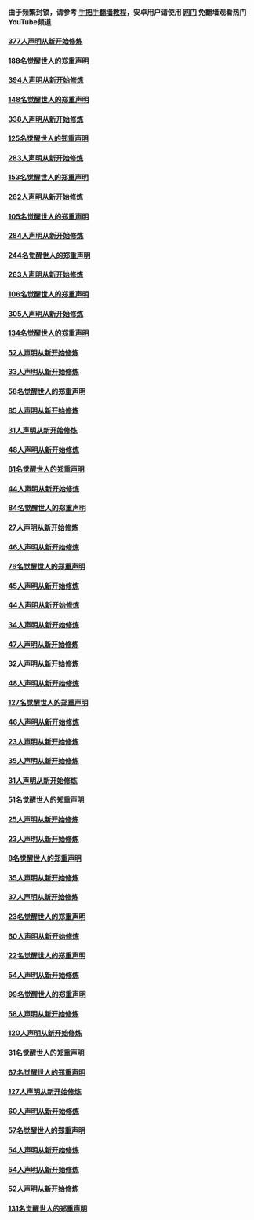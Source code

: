#### 由于频繁封锁，请参考 [手把手翻墙教程](https://github.com/gfw-breaker/guides/wiki/)，安卓用户请使用 [网门](https://github.com/gfw-breaker/nogfw/blob/master/dl.md?t=05130301) 免翻墙观看热门YouTube频道 

#### [377人声明从新开始修炼](../pages/91/424867.md?t=05130301) 

#### [188名觉醒世人的郑重声明](../pages/91/424866.md?t=05130301) 

#### [394人声明从新开始修炼](../pages/91/423914.md?t=05130301) 

#### [148名觉醒世人的郑重声明](../pages/91/423913.md?t=05130301) 

#### [338人声明从新开始修炼](../pages/91/423540.md?t=05130301) 

#### [125名觉醒世人的郑重声明](../pages/91/423539.md?t=05130301) 

#### [283人声明从新开始修炼](../pages/91/423296.md?t=05130301) 

#### [153名觉醒世人的郑重声明](../pages/91/423295.md?t=05130301) 

#### [262人声明从新开始修炼](../pages/91/423004.md?t=05130301) 

#### [105名觉醒世人的郑重声明](../pages/91/423003.md?t=05130301) 

#### [284人声明从新开始修炼](../pages/91/422707.md?t=05130301) 

#### [244名觉醒世人的郑重声明](../pages/91/422706.md?t=05130301) 

#### [263人声明从新开始修炼](../pages/91/422553.md?t=05130301) 

#### [106名觉醒世人的郑重声明](../pages/91/422552.md?t=05130301) 

#### [305人声明从新开始修炼](../pages/91/422153.md?t=05130301) 

#### [134名觉醒世人的郑重声明](../pages/91/422152.md?t=05130301) 

#### [52人声明从新开始修炼](../pages/91/421846.md?t=05130301) 

#### [33人声明从新开始修炼](../pages/91/421804.md?t=05130301) 

#### [58名觉醒世人的郑重声明](../pages/91/421845.md?t=05130301) 

#### [85人声明从新开始修炼](../pages/91/421769.md?t=05130301) 

#### [31人声明从新开始修炼](../pages/91/421763.md?t=05130301) 

#### [48人声明从新开始修炼](../pages/91/421605.md?t=05130301) 

#### [81名觉醒世人的郑重声明](../pages/91/421656.md?t=05130301) 

#### [44人声明从新开始修炼](../pages/91/421544.md?t=05130301) 

#### [84名觉醒世人的郑重声明](../pages/91/421543.md?t=05130301) 

#### [27人声明从新开始修炼](../pages/91/421465.md?t=05130301) 

#### [46人声明从新开始修炼](../pages/91/421454.md?t=05130301) 

#### [76名觉醒世人的郑重声明](../pages/91/421453.md?t=05130301) 

#### [45人声明从新开始修炼](../pages/91/421452.md?t=05130301) 

#### [44人声明从新开始修炼](../pages/91/421422.md?t=05130301) 

#### [34人声明从新开始修炼](../pages/91/421322.md?t=05130301) 

#### [47人声明从新开始修炼](../pages/91/421264.md?t=05130301) 

#### [32人声明从新开始修炼](../pages/91/421225.md?t=05130301) 

#### [48人声明从新开始修炼](../pages/91/421202.md?t=05130301) 

#### [127名觉醒世人的郑重声明](../pages/91/421224.md?t=05130301) 

#### [46人声明从新开始修炼](../pages/91/421203.md?t=05130301) 

#### [23人声明从新开始修炼](../pages/91/421138.md?t=05130301) 

#### [35人声明从新开始修炼](../pages/91/421122.md?t=05130301) 

#### [31人声明从新开始修炼](../pages/91/421081.md?t=05130301) 

#### [51名觉醒世人的郑重声明](../pages/91/421080.md?t=05130301) 

#### [25人声明从新开始修炼](../pages/91/421020.md?t=05130301) 

#### [23人声明从新开始修炼](../pages/91/420884.md?t=05130301) 

#### [8名觉醒世人的郑重声明](../pages/91/420883.md?t=05130301) 

#### [35人声明从新开始修炼](../pages/91/420809.md?t=05130301) 

#### [37人声明从新开始修炼](../pages/91/420766.md?t=05130301) 

#### [23名觉醒世人的郑重声明](../pages/91/420765.md?t=05130301) 

#### [60人声明从新开始修炼](../pages/91/420727.md?t=05130301) 

#### [22名觉醒世人的郑重声明](../pages/91/420726.md?t=05130301) 

#### [54人声明从新开始修炼](../pages/91/420529.md?t=05130301) 

#### [99名觉醒世人的郑重声明](../pages/91/420528.md?t=05130301) 

#### [58人声明从新开始修炼](../pages/91/420198.md?t=05130301) 

#### [120人声明从新开始修炼](../pages/91/420141.md?t=05130301) 

#### [31名觉醒世人的郑重声明](../pages/91/420197.md?t=05130301) 

#### [67名觉醒世人的郑重声明](../pages/91/420140.md?t=05130301) 

#### [127人声明从新开始修炼](../pages/91/420082.md?t=05130301) 

#### [60人声明从新开始修炼](../pages/91/420081.md?t=05130301) 

#### [57名觉醒世人的郑重声明](../pages/91/420080.md?t=05130301) 

#### [54人声明从新开始修炼](../pages/91/419533.md?t=05130301) 

#### [54人声明从新开始修炼](../pages/91/419532.md?t=05130301) 

#### [52人声明从新开始修炼](../pages/91/419531.md?t=05130301) 

#### [131名觉醒世人的郑重声明](../pages/91/419530.md?t=05130301) 

